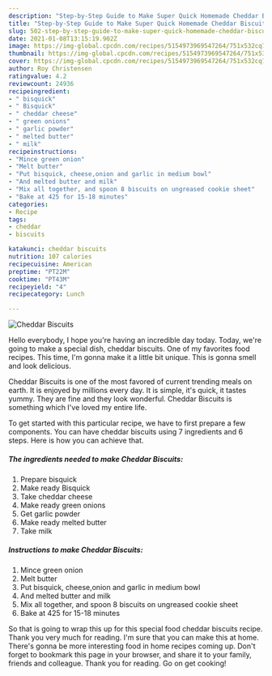 ```yaml
---
description: "Step-by-Step Guide to Make Super Quick Homemade Cheddar Biscuits"
title: "Step-by-Step Guide to Make Super Quick Homemade Cheddar Biscuits"
slug: 502-step-by-step-guide-to-make-super-quick-homemade-cheddar-biscuits
date: 2021-01-08T13:15:19.902Z
image: https://img-global.cpcdn.com/recipes/5154973969547264/751x532cq70/cheddar-biscuits-recipe-main-photo.jpg
thumbnail: https://img-global.cpcdn.com/recipes/5154973969547264/751x532cq70/cheddar-biscuits-recipe-main-photo.jpg
cover: https://img-global.cpcdn.com/recipes/5154973969547264/751x532cq70/cheddar-biscuits-recipe-main-photo.jpg
author: Roy Christensen
ratingvalue: 4.2
reviewcount: 24936
recipeingredient:
- " bisquick"
- " Bisquick"
- " cheddar cheese"
- " green onions"
- " garlic powder"
- " melted butter"
- " milk"
recipeinstructions:
- "Mince green onion"
- "Melt butter"
- "Put bisquick, cheese,onion and garlic in medium bowl"
- "And melted butter and milk"
- "Mix all together, and spoon 8 biscuits on ungreased cookie sheet"
- "Bake at 425 for 15-18 minutes"
categories:
- Recipe
tags:
- cheddar
- biscuits

katakunci: cheddar biscuits 
nutrition: 107 calories
recipecuisine: American
preptime: "PT22M"
cooktime: "PT43M"
recipeyield: "4"
recipecategory: Lunch

---
```



![Cheddar Biscuits](https://img-global.cpcdn.com/recipes/5154973969547264/751x532cq70/cheddar-biscuits-recipe-main-photo.jpg)

Hello everybody, I hope you're having an incredible day today. Today, we're going to make a special dish, cheddar biscuits. One of my favorites food recipes. This time, I'm gonna make it a little bit unique. This is gonna smell and look delicious.

Cheddar Biscuits is one of the most favored of current trending meals on earth. It is enjoyed by millions every day. It is simple, it's quick, it tastes yummy. They are fine and they look wonderful. Cheddar Biscuits is something which I've loved my entire life.




To get started with this particular recipe, we have to first prepare a few components. You can have cheddar biscuits using 7 ingredients and 6 steps. Here is how you can achieve that.

<!--inarticleads1-->

##### The ingredients needed to make Cheddar Biscuits:

1. Prepare  bisquick
1. Make ready  Bisquick
1. Take  cheddar cheese
1. Make ready  green onions
1. Get  garlic powder
1. Make ready  melted butter
1. Take  milk




<!--inarticleads2-->

##### Instructions to make Cheddar Biscuits:

1. Mince green onion
1. Melt butter
1. Put bisquick, cheese,onion and garlic in medium bowl
1. And melted butter and milk
1. Mix all together, and spoon 8 biscuits on ungreased cookie sheet
1. Bake at 425 for 15-18 minutes




So that is going to wrap this up for this special food cheddar biscuits recipe. Thank you very much for reading. I'm sure that you can make this at home. There's gonna be more interesting food in home recipes coming up. Don't forget to bookmark this page in your browser, and share it to your family, friends and colleague. Thank you for reading. Go on get cooking!
